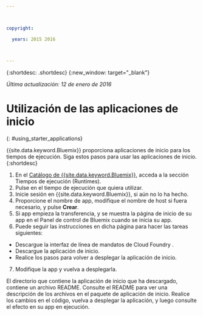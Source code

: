 ```yaml
---

 

copyright:

  years: 2015 2016

 

---
```


{:shortdesc: .shortdesc}
{:new_window: target="_blank"}

*Última actualización: 12 de enero de 2016*

# Utilización de las aplicaciones de inicio
{: #using_starter_applications}

{{site.data.keyword.Bluemix}} proporciona aplicaciones de inicio para los tiempos de ejecución.
Siga estos pasos para usar las aplicaciones de inicio.
{:shortdesc}

1. En el [Catálogo de {{site.data.keyword.Bluemix}}](https://console.{DomainName}/catalog/),
acceda a la sección Tiempos de ejecución (Runtimes). 
2. Pulse en el tiempo de ejecución que quiera utilizar. 
3. Inicie sesión en {{site.data.keyword.Bluemix}}, si aún no lo ha hecho. 
4. Proporcione el nombre de app, modifique el nombre de host si fuera necesario, y pulse **Crear**. 
5. Si app empieza la transferencia, y se muestra la página de inicio de su app en el Panel de control de Bluemix cuando se inicia su app. 
6. Puede seguir las instrucciones en dicha página para hacer las tareas siguientes: 
  * Descargue la interfaz de línea de mandatos de Cloud Foundry . 
  * Descargue la aplicación de inicio.
  * Realice los pasos para volver a desplegar la aplicación de inicio. 
7. Modifique la app y vuelva a desplegarla. 

El directorio que contiene la aplicación de inicio que ha descargado, contiene un archivo README. Consulte el README
para ver una descripción de los archivos en el paquete de aplicación de inicio. Realice los cambios en el código, vuelva a desplegar la
aplicación, y luego consulte el efecto en su app en ejecución.   
